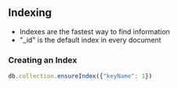 ## Indexing
- Indexes are the fastest way to find information
- "_id" is the default index in every document

### Creating an Index
```js
db.collection.ensureIndex({"keyName": 1})
```
